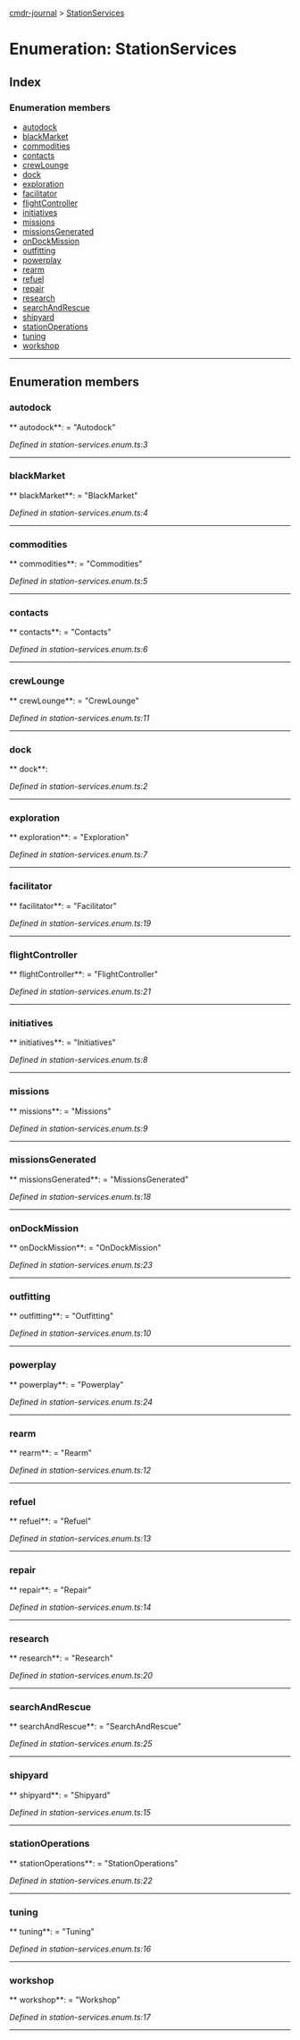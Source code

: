 [cmdr-journal](../README.md) > [StationServices](../enums/stationservices.md)



# Enumeration: StationServices

## Index

### Enumeration members

* [autodock](stationservices.md#autodock)
* [blackMarket](stationservices.md#blackmarket)
* [commodities](stationservices.md#commodities)
* [contacts](stationservices.md#contacts)
* [crewLounge](stationservices.md#crewlounge)
* [dock](stationservices.md#dock)
* [exploration](stationservices.md#exploration)
* [facilitator](stationservices.md#facilitator)
* [flightController](stationservices.md#flightcontroller)
* [initiatives](stationservices.md#initiatives)
* [missions](stationservices.md#missions)
* [missionsGenerated](stationservices.md#missionsgenerated)
* [onDockMission](stationservices.md#ondockmission)
* [outfitting](stationservices.md#outfitting)
* [powerplay](stationservices.md#powerplay)
* [rearm](stationservices.md#rearm)
* [refuel](stationservices.md#refuel)
* [repair](stationservices.md#repair)
* [research](stationservices.md#research)
* [searchAndRescue](stationservices.md#searchandrescue)
* [shipyard](stationservices.md#shipyard)
* [stationOperations](stationservices.md#stationoperations)
* [tuning](stationservices.md#tuning)
* [workshop](stationservices.md#workshop)



---
## Enumeration members
<a id="autodock"></a>

###  autodock

** autodock**:    = "Autodock"

*Defined in station-services.enum.ts:3*





___

<a id="blackmarket"></a>

###  blackMarket

** blackMarket**:    = "BlackMarket"

*Defined in station-services.enum.ts:4*





___

<a id="commodities"></a>

###  commodities

** commodities**:    = "Commodities"

*Defined in station-services.enum.ts:5*





___

<a id="contacts"></a>

###  contacts

** contacts**:    = "Contacts"

*Defined in station-services.enum.ts:6*





___

<a id="crewlounge"></a>

###  crewLounge

** crewLounge**:    = "CrewLounge"

*Defined in station-services.enum.ts:11*





___

<a id="dock"></a>

###  dock

** dock**:   

*Defined in station-services.enum.ts:2*





___

<a id="exploration"></a>

###  exploration

** exploration**:    = "Exploration"

*Defined in station-services.enum.ts:7*





___

<a id="facilitator"></a>

###  facilitator

** facilitator**:    = "Facilitator"

*Defined in station-services.enum.ts:19*





___

<a id="flightcontroller"></a>

###  flightController

** flightController**:    = "FlightController"

*Defined in station-services.enum.ts:21*





___

<a id="initiatives"></a>

###  initiatives

** initiatives**:    = "Initiatives"

*Defined in station-services.enum.ts:8*





___

<a id="missions"></a>

###  missions

** missions**:    = "Missions"

*Defined in station-services.enum.ts:9*





___

<a id="missionsgenerated"></a>

###  missionsGenerated

** missionsGenerated**:    = "MissionsGenerated"

*Defined in station-services.enum.ts:18*





___

<a id="ondockmission"></a>

###  onDockMission

** onDockMission**:    = "OnDockMission"

*Defined in station-services.enum.ts:23*





___

<a id="outfitting"></a>

###  outfitting

** outfitting**:    = "Outfitting"

*Defined in station-services.enum.ts:10*





___

<a id="powerplay"></a>

###  powerplay

** powerplay**:    = "Powerplay"

*Defined in station-services.enum.ts:24*





___

<a id="rearm"></a>

###  rearm

** rearm**:    = "Rearm"

*Defined in station-services.enum.ts:12*





___

<a id="refuel"></a>

###  refuel

** refuel**:    = "Refuel"

*Defined in station-services.enum.ts:13*





___

<a id="repair"></a>

###  repair

** repair**:    = "Repair"

*Defined in station-services.enum.ts:14*





___

<a id="research"></a>

###  research

** research**:    = "Research"

*Defined in station-services.enum.ts:20*





___

<a id="searchandrescue"></a>

###  searchAndRescue

** searchAndRescue**:    = "SearchAndRescue"

*Defined in station-services.enum.ts:25*





___

<a id="shipyard"></a>

###  shipyard

** shipyard**:    = "Shipyard"

*Defined in station-services.enum.ts:15*





___

<a id="stationoperations"></a>

###  stationOperations

** stationOperations**:    = "StationOperations"

*Defined in station-services.enum.ts:22*





___

<a id="tuning"></a>

###  tuning

** tuning**:    = "Tuning"

*Defined in station-services.enum.ts:16*





___

<a id="workshop"></a>

###  workshop

** workshop**:    = "Workshop"

*Defined in station-services.enum.ts:17*





___


